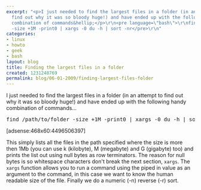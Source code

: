 ```yaml
---
excerpt: "<p>I just needed to find the largest files in a folder (in an attempt to
  find out why it was so bloody huge!) and have ended up with the following handy
  combination of commands&hellip;</p>\r\n<pre language=\"bash\">\r\nfind /path/to/folder
  -size +1M -print0 | xargs -0 du -h | sort -nr</pre>\r\n"
categories:
- linux
- howto
- geek
- bash
layout: blog
title: Finding the largest files in a folder
created: 1231248769
permalink: blog/06-01-2009/finding-largest-files-folder
---
```

<p>I just needed to find the largest files in a folder (in an attempt to find out why it was so bloody huge!) and have ended up with the following handy combination of commands&hellip;</p>
<pre language="bash">
find /path/to/folder -size +1M -print0 | xargs -0 du -h | sort -nr</pre>
<!--break-->
<div>[adsense:468x60:4496506397]</div>
<p>This simply lists all the files in the path specified where the size is more then 1Mb (you can use k (kilobyte), M&nbsp;(megabyte) and G&nbsp;(gigabyte) too) and prints the list out using null bytes as row terminators. The reason for null bytes is so whitespace characters don't break the next section, <code>xargs</code>. The <code>xargs</code> function allows you to run a command using the piped in value as an argument to the command, in this case we want to know the human readable size of the file. Finally we do a numeric (-n) reverse (-r) sort.</p>
